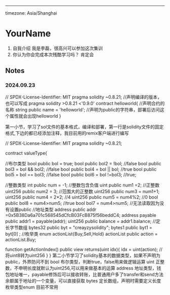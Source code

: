 ---
timezone: Asia/Shanghai


# YourName

1. 自我介绍
   我是李磊，很高兴可以参加这次集训
2. 你认为你会完成本次残酷学习吗？
   肯定会
## Notes

<!-- Content_START -->

### 2024.09.23
// SPDX-License-Identifier: MIT pragma solidity ~0.8.21; //声明编译的版本，也可以写成 pragma solidity >0.8.21 <'0.9.0' contract helloworld{ //声明合约的名称 string public name = 'helloworld'; //声明为public的字符串，部署后访问这个属性就会出现helloworld }

第一小节，学习了sol文件的基本格式，编译和部署，第一行是solidity文件的固定格式,下边的都已经添加注释，我目前用的remix客户端进行编写

// SPDX-License-Identifier: MIT pragma solidity ~0.8.21;

contract valueType{

//布尔类型 bool public bol = true; bool public bol2 = !bol; //false bool public bol3 = bol && bol2; //false bool public bol4 = bol || bol; //true bool public bol5 = bol == bol3; //false bool public bol6 = bol !=bol3; //true;

//整数类型 int public num = -1; //整数包含负值 uint public num1 =2; //正整数 uint256 public num2 = 3; //范围大的正整数 uint256 public num3 = num1+1; uint256 public num4 = 2*2; //4 uint256 public num5 = num4%2; //0 bool public bol8 = num4>num5; //true bool bol7 = num4>num5; //无法读取因为没有设置public //地址类型 address public addr =0x5B38Da6a701c568545dCfcB03FcB875f56beddC4; address payable public addr1 = payable(addr); uint256 public balance = addr1.balance; //定长字节数组 bytes32 public byt = "creayzysolidity"; bytes1 public byt1 = byt[0] ; //枚举类 enum actionList{Buy,Sell,Hold} actionList public action = actionList.Buy;

function getActionIndex() public view returns(uint idx){
    idx = uint(action); //将uint8转为uint256
}
} 第二小节学习了solidity基本的数据类型，如果不声明为public，外界防问不到 bool 布尔类型，判断true，false用来做逻辑运算 uint 正整数，不申明长度就默认为uint256,可以用来做基本的运算 address 地址类型，钱包地址唯一，payable修饰后可以接收转账，比普通用户多了transfer和send方法 余额属于地址的一个变量，可以直接获取 bytes 定长数组，声明时需要定义长度 枚举类型enum 目前不常用


<!-- Content_END -->
